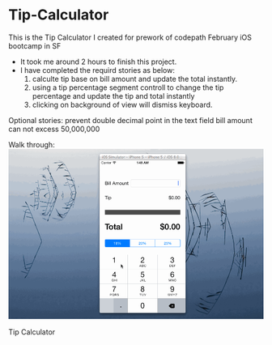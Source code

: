Tip-Calculator
==============
This is the Tip Calculator I created for prework of codepath February iOS bootcamp in SF
* It took me around 2 hours to finish this project.
* I have completed the requird stories as below:
  1. calculte tip base on bill amount and update the total instantly.
  2. using a tip percentage segment controll to change the tip percentage and update the tip and total instantly
  3. clicking on background of view will dismiss keyboard.
  
Optional stories:
  prevent double decimal point in the text field
  bill amount can not excess 50,000,000
  
  Walk through:
![alt tag](https://github.com/isaac913/Tip-Calculator/blob/master/readme/tip%20calculator.gif)

Tip Calculator
